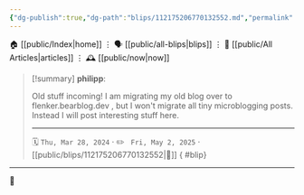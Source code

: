 ```yaml
---
{"dg-publish":true,"dg-path":"blips/112175206770132552.md","permalink":"/blips/112175206770132552/","title":"philipp on mastodon @ 2024-03-28"}
---
```



<div class="transclusion internal-embed is-loaded"><div class="markdown-embed">




🏠 [[public/Index\|home]]  ⋮ 🗣️ [[public/all-blips\|blips]] ⋮  📝 [[public/All Articles\|articles]]  ⋮ 🕰️ [[public/now\|now]]


</div></div>


> [!summary] **philipp**:
>
> Old stuff incoming! I am migrating my old blog over to flenker.bearblog.dev , but I won't migrate all tiny microblogging posts. Instead I will post interesting stuff here.
> - - -
>
> 🗓️ <code>Thu, Mar 28, 2024</code>  · ✏️ <code> Fri, May 2, 2025</code>  · [[public/blips/112175206770132552\|🔗]]
{ #blip}


- - -

 👾
